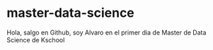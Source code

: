 # master-data-science

Hola, salgo en Github, soy Alvaro en el primer dia de Master de Data Science de Kschool
